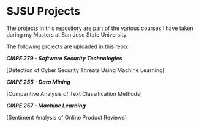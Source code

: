 # SJSU Projects

The projects in this repository are part of the various courses I have taken during my Masters at San Jose State University. 

The following projects are uploaded in this repo:


***CMPE 279 - Software Security Technologies***

[Detection of Cyber Security Threats Using Machine Learning]


***CMPE 255 - Data Mining***

[Comparitive Analysis of Text Classification Methods]

***CMPE 257 - Machine Learning***

[Sentiment Analysis of Online Product Reviews]
